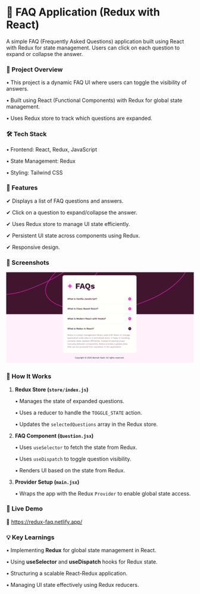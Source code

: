 # 📖 FAQ Application (Redux with React)
A simple FAQ (Frequently Asked Questions) application built using React with Redux for state management. Users can click on each question to expand or collapse the answer.

### 🚀 Project Overview
• This project is a dynamic FAQ UI where users can toggle the visibility of answers.

• Built using React (Functional Components) with Redux for global state management.

• Uses Redux store to track which questions are expanded.

### 🛠 Tech Stack
• Frontend: React, Redux, JavaScript

• State Management: Redux

• Styling: Tailwind CSS

### 🎯 Features
✔ Displays a list of FAQ questions and answers.

✔ Click on a question to expand/collapse the answer.  

✔ Uses Redux store to manage UI state efficiently.  

✔ Persistent UI state across components using Redux.

✔ Responsive design.

### 📸 Screenshots
![image_alt](https://github.com/bismah-nasir/redux-faq/blob/3bcab4904a9f0e396b6e495c0bd4fe0ac0c2ed60/redux-faq.PNG)

### 📜 How It Works
1. **Redux Store (`store/index.js`)**

   • Manages the state of expanded questions.

   • Uses a reducer to handle the `TOGGLE_STATE` action.

   • Updates the `selectedQuestions` array in the Redux store.

3. **FAQ Component (`Question.jsx`)**

   • Uses `useSelector` to fetch the state from Redux.

   • Uses `useDispatch` to toggle question visibility.

   • Renders UI based on the state from Redux.

5. **Provider Setup (`main.jsx`)**

   • Wraps the app with the Redux `Provider` to enable global state access.

### 🚀 Live Demo
🔗 https://redux-faq.netlify.app/


### 💡 Key Learnings
• Implementing **Redux** for global state management in React.

• Using **useSelector** and **useDispatch** hooks for Redux state.

• Structuring a scalable React-Redux application.

• Managing UI state effectively using Redux reducers.
